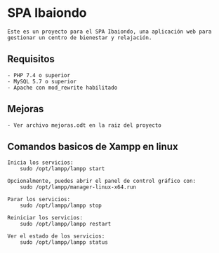 # SPA Ibaiondo

    Este es un proyecto para el SPA Ibaiondo, una aplicación web para gestionar un centro de bienestar y relajación.

## Requisitos

    - PHP 7.4 o superior
    - MySQL 5.7 o superior
    - Apache con mod_rewrite habilitado

## Mejoras

    - Ver archivo mejoras.odt en la raiz del proyecto

## Comandos basicos de Xampp en linux
    Inicia los servicios:
        sudo /opt/lampp/lampp start

    Opcionalmente, puedes abrir el panel de control gráfico con:
        sudo /opt/lampp/manager-linux-x64.run

    Parar los servicios:
        sudo /opt/lampp/lampp stop

    Reiniciar los servicios:
        sudo /opt/lampp/lampp restart

    Ver el estado de los servicios:
        sudo /opt/lampp/lampp status

